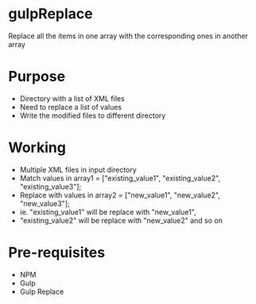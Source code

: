 # gulpReplace

Replace all the items in one array with the corresponding ones in another array <br/>


# Purpose

* Directory with a list of XML files <br/>
* Need to replace a list of values  <br/>
* Write the modified files to different directory  <br/>

# Working

* Multiple XML files in input directory  <br/>
* Match values in array1 = ["existing_value1", "existing_value2", "existing_value3"]; <br/>
* Replace with values in array2 = ["new_value1", "new_value2", "new_value3"]; <br/>
* ie. "existing_value1" will be replace with "new_value1",  <br/>
* "existing_value2" will be replace with "new_value2" and so on <br/>

# Pre-requisites

* NPM <br/>
* Gulp <br/>
* Gulp Replace <br/>
